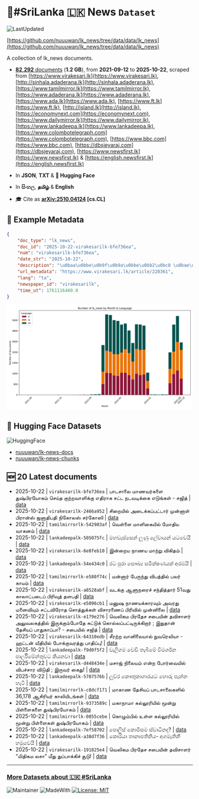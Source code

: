 # 📄#SriLanka 🇱🇰 News `Dataset`

![LastUpdated](https://img.shields.io/badge/last_updated-2025--10--22_12:47:24-green)

[https://github.com/nuuuwan/lk_news/tree/data/data/lk_news](https://github.com/nuuuwan/lk_news/tree/data/data/lk_news)

A collection of lk_news documents.

- [**82,292** documents](https://github.com/nuuuwan/lk_news/tree/data/data/lk_news) (**1.2 GB**), from **2021-09-12** to **2025-10-22**, scraped from [https://www.virakesari.lk](https://www.virakesari.lk), [http://sinhala.adaderana.lk](http://sinhala.adaderana.lk), [https://www.tamilmirror.lk](https://www.tamilmirror.lk), [https://www.adaderana.lk](https://www.adaderana.lk), [https://www.ada.lk](https://www.ada.lk), [https://www.ft.lk](https://www.ft.lk), [http://island.lk](http://island.lk), [https://economynext.com](https://economynext.com), [https://www.dailymirror.lk](https://www.dailymirror.lk), [https://www.lankadeepa.lk](https://www.lankadeepa.lk), [https://www.colombotelegraph.com](https://www.colombotelegraph.com), [https://www.bbc.com](https://www.bbc.com), [https://dbsjeyaraj.com](https://dbsjeyaraj.com), [https://www.newsfirst.lk](https://www.newsfirst.lk) & [https://english.newsfirst.lk](https://english.newsfirst.lk)

- In **JSON**, **TXT** & **🤗 Hugging Face**

- In **සිංහල**, **தமிழ்** & **English**

- 🎓 Cite as **[arXiv:2510.04124](https://arxiv.org/abs/2510.04124) [cs.CL]**

## 📝 Example Metadata

```json
{
    "doc_type": "lk_news",
    "doc_id": "2025-10-22-virakesarilk-bfe736ea",
    "num": "virakesarilk-bfe736ea",
    "date_str": "2025-10-22",
    "description": "\u0baa\u0bbe\u0b9f\u0b9a\u0bbe\u0bb2\u0bc8 \u0bae\u0bbe\u0ba3\u0bb5\u0bb0\u0bcd\u0b95\u0bb3\u0bc8 \u0ba4\u0bc1\u0bb7\u0bcd\u0baa\u0bbf\u0bb0\u0baf\u0bcb\u0b95\u0bae\u0bcd \u0b9a\u0bc6\u0baf\u0bcd\u0ba4 \u0b95\u0bc1\u0bb1\u0bcd\u0bb1\u0bb5\u0bbe\u0bb3\u0bbf\u0b95\u0bcd\u0b95\u0bc1 \u0b8e\u0ba4\u0bbf\u0bb0\u0bbe\u0b95 \u0b9a\u0b9f\u0bcd\u0b9f \u0ba8\u0b9f\u0bb5\u0b9f\u0bbf\u0b95\u0bcd\u0b95\u0bc8 \u0b8e\u0b9f\u0bc1\u0b99\u0bcd\u0b95\u0bb3\u0bcd - \u0b9a\u0b9c\u0bbf\u0ba4\u0bcd",
    "url_metadata": "https://www.virakesari.lk/article/228361",
    "lang": "ta",
    "newspaper_id": "virakesarilk",
    "time_ut": 1761116460.0
}
```

![Chart](https://raw.githubusercontent.com/nuuuwan/lk_news/refs/heads/data/data/lk_news/docs_by_month_and_lang.png)

## 🤗 Hugging Face Datasets

![HuggingFace](https://img.shields.io/badge/-HuggingFace-FDEE21?style=for-the-badge&logo=HuggingFace)

- [nuuuwan/lk-news-docs](https://huggingface.co/datasets/nuuuwan/lk-news-docs)
- [nuuuwan/lk-news-chunks](https://huggingface.co/datasets/nuuuwan/lk-news-chunks)

## 🆕 20 Latest documents

- 2025-10-22 | `virakesarilk-bfe736ea` | பாடசாலை மாணவர்களை துஷ்பிரயோகம் செய்த குற்றவாளிக்கு எதிராக சட்ட நடவடிக்கை எடுங்கள் - சஜித் | [data](https://github.com/nuuuwan/lk_news/tree/data/data/lk_news/2020s/2025/2025-10-22-virakesarilk-bfe736ea)
- 2025-10-22 | `virakesarilk-2466a952` | சிறையில் அடைக்கப்பட்டார் முன்னாள் பிரான்ஸ் ஜனாதிபதி நிகோலஸ் சர்கோஸி | [data](https://github.com/nuuuwan/lk_news/tree/data/data/lk_news/2020s/2025/2025-10-22-virakesarilk-2466a952)
- 2025-10-22 | `tamilmirrorlk-542903af` | வெள்ளை மாளிகையில்  மோதிய வாகனம் | [data](https://github.com/nuuuwan/lk_news/tree/data/data/lk_news/2020s/2025/2025-10-22-tamilmirrorlk-542903af)
- 2025-10-22 | `lankadeepalk-505075fc` | මහවැස්සෙන් ලුණු ලේවායන් යටවෙයි | [data](https://github.com/nuuuwan/lk_news/tree/data/data/lk_news/2020s/2025/2025-10-22-lankadeepalk-505075fc)
- 2025-10-22 | `virakesarilk-6e8feb10` | இன்றைய நாணய மாற்று விகிதம் | [data](https://github.com/nuuuwan/lk_news/tree/data/data/lk_news/2020s/2025/2025-10-22-virakesarilk-6e8feb10)
- 2025-10-22 | `lankadeepalk-54e434c0` | රට පුරා සෞඛ්‍ය සමීක්ෂණයක් අරඹයි | [data](https://github.com/nuuuwan/lk_news/tree/data/data/lk_news/2020s/2025/2025-10-22-lankadeepalk-54e434c0)
- 2025-10-22 | `tamilmirrorlk-e580f74c` | மன்னார்  பேருந்து விபத்தில் பலர் காயம் | [data](https://github.com/nuuuwan/lk_news/tree/data/data/lk_news/2020s/2025/2025-10-22-tamilmirrorlk-e580f74c)
- 2025-10-22 | `virakesarilk-a8528abf` | வடக்கு ஆளுநரைச் சந்தித்தார் 51வது காலாட்படைப் பிரிவுத் தளபதி | [data](https://github.com/nuuuwan/lk_news/tree/data/data/lk_news/2020s/2025/2025-10-22-virakesarilk-a8528abf)
- 2025-10-22 | `virakesarilk-e5096cb1` | மனுஷ நாணயக்காரவும் அவரது மனைவியும் சட்டவிரோத சொத்துக்கள் விசாரணைப் பிரிவில் முன்னிலை | [data](https://github.com/nuuuwan/lk_news/tree/data/data/lk_news/2020s/2025/2025-10-22-virakesarilk-e5096cb1)
- 2025-10-22 | `virakesarilk-e179e276` | வெலிகம பிரதேச சபையின் தவிசாளர் அலுவலகத்தில் இருக்கும்போதே சுட்டுக் கொல்லப்பட்டிருக்கிறார் ; இதுதான் தேசியப் பாதுகாப்பா? - சபையில் சஜித் | [data](https://github.com/nuuuwan/lk_news/tree/data/data/lk_news/2020s/2025/2025-10-22-virakesarilk-e179e276)
- 2025-10-22 | `virakesarilk-64310edb` | சீரற்ற வானிலையால் நுவரெலியா - ஹட்டன் வீதியில் போக்குவரத்து பாதிப்பு! | [data](https://github.com/nuuuwan/lk_news/tree/data/data/lk_news/2020s/2025/2025-10-22-virakesarilk-64310edb)
- 2025-10-22 | `lankadeepalk-f9d0f5f2` | වැලිගම වෙඩි තැබීමේ විමර්ශන පාර්ලිමේන්තුවට කියනවා | [data](https://github.com/nuuuwan/lk_news/tree/data/data/lk_news/2020s/2025/2025-10-22-lankadeepalk-f9d0f5f2)
- 2025-10-22 | `virakesarilk-d448434e` | மசாஜ் நிலையம் என்ற போர்வையில் விபச்சார விடுதி ; இருவர் கைது! | [data](https://github.com/nuuuwan/lk_news/tree/data/data/lk_news/2020s/2025/2025-10-22-virakesarilk-d448434e)
- 2025-10-22 | `lankadeepalk-5707576b` | ලූව්ර කෞතුකාගාරයට හොරු පැන්න හැටි | [data](https://github.com/nuuuwan/lk_news/tree/data/data/lk_news/2020s/2025/2025-10-22-lankadeepalk-5707576b)
- 2025-10-22 | `tamilmirrorlk-c8dcf171` | மாகாண தேசியப் பாடசாலைகளில் 36,178 ஆசிரியர் காலியிடங்கள் | [data](https://github.com/nuuuwan/lk_news/tree/data/data/lk_news/2020s/2025/2025-10-22-tamilmirrorlk-c8dcf171)
- 2025-10-22 | `tamilmirrorlk-9373589c` | மகாநாமா கல்லூரியில் மூன்று பிள்ளைகளை துஷ்பிரயோகம் | [data](https://github.com/nuuuwan/lk_news/tree/data/data/lk_news/2020s/2025/2025-10-22-tamilmirrorlk-9373589c)
- 2025-10-22 | `tamilmirrorlk-0855cebe` | கொழும்பில் உள்ள கல்லூரியில் மூன்று பிள்ளைகள் துஷ்பிரயோகம் | [data](https://github.com/nuuuwan/lk_news/tree/data/data/lk_news/2020s/2025/2025-10-22-tamilmirrorlk-0855cebe)
- 2025-10-22 | `lankadeepalk-7ef58702` | පොලිස් කොමිසම ස්වාධීනද? | [data](https://github.com/nuuuwan/lk_news/tree/data/data/lk_news/2020s/2025/2025-10-22-lankadeepalk-7ef58702)
- 2025-10-22 | `lankadeepalk-a38d7f36` | කොරියා තානාපතිනිය- අගමැතිනී හමුවෙයි | [data](https://github.com/nuuuwan/lk_news/tree/data/data/lk_news/2020s/2025/2025-10-22-lankadeepalk-a38d7f36)
- 2025-10-22 | `virakesarilk-191825e4` | வெலிகம பிரதேச சபையின் தவிசாளர் “மிதிகம லசா” மீது துப்பாக்கிச் சூடு! | [data](https://github.com/nuuuwan/lk_news/tree/data/data/lk_news/2020s/2025/2025-10-22-virakesarilk-191825e4)

---

### [More Datasets about 🇱🇰 #SriLanka](https://github.com/nuuuwan/lk_datasets)

![Maintainer](https://img.shields.io/badge/maintainer-nuuuwan-red)
![MadeWith](https://img.shields.io/badge/made_with-python-blue)
[![License: MIT](https://img.shields.io/badge/License-MIT-yellow.svg)](https://opensource.org/licenses/MIT)

